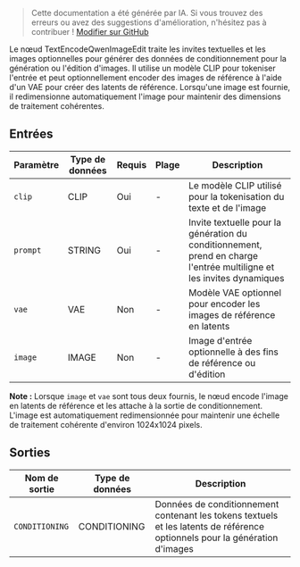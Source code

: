 > Cette documentation a été générée par IA. Si vous trouvez des erreurs ou avez des suggestions d'amélioration, n'hésitez pas à contribuer ! [Modifier sur GitHub](https://github.com/Comfy-Org/embedded-docs/blob/main/comfyui_embedded_docs/docs/TextEncodeQwenImageEdit/fr.md)

Le nœud TextEncodeQwenImageEdit traite les invites textuelles et les images optionnelles pour générer des données de conditionnement pour la génération ou l'édition d'images. Il utilise un modèle CLIP pour tokeniser l'entrée et peut optionnellement encoder des images de référence à l'aide d'un VAE pour créer des latents de référence. Lorsqu'une image est fournie, il redimensionne automatiquement l'image pour maintenir des dimensions de traitement cohérentes.

## Entrées

| Paramètre | Type de données | Requis | Plage | Description |
|-----------|-----------|----------|-------|-------------|
| `clip` | CLIP | Oui | - | Le modèle CLIP utilisé pour la tokenisation du texte et de l'image |
| `prompt` | STRING | Oui | - | Invite textuelle pour la génération du conditionnement, prend en charge l'entrée multiligne et les invites dynamiques |
| `vae` | VAE | Non | - | Modèle VAE optionnel pour encoder les images de référence en latents |
| `image` | IMAGE | Non | - | Image d'entrée optionnelle à des fins de référence ou d'édition |

**Note :** Lorsque `image` et `vae` sont tous deux fournis, le nœud encode l'image en latents de référence et les attache à la sortie de conditionnement. L'image est automatiquement redimensionnée pour maintenir une échelle de traitement cohérente d'environ 1024x1024 pixels.

## Sorties

| Nom de sortie | Type de données | Description |
|-------------|-----------|-------------|
| `CONDITIONING` | CONDITIONING | Données de conditionnement contenant les tokens textuels et les latents de référence optionnels pour la génération d'images |
